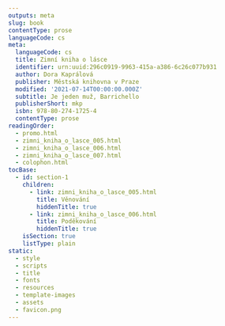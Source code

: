```yaml
---
outputs: meta
slug: book
contentType: prose
languageCode: cs
meta:
  languageCode: cs
  title: Zimní kniha o lásce
  identifier: urn:uuid:296c0919-9963-415a-a386-6c26c077b931
  author: Dora Kaprálová
  publisher: Městská knihovna v Praze
  modified: '2021-07-14T00:00:00.000Z'
  subtitle: Je jeden muž, Barrichello
  publisherShort: mkp
  isbn: 978-80-274-1725-4
  contentType: prose
readingOrder:
  - promo.html
  - zimni_kniha_o_lasce_005.html
  - zimni_kniha_o_lasce_006.html
  - zimni_kniha_o_lasce_007.html
  - colophon.html
tocBase:
  - id: section-1
    children:
      - link: zimni_kniha_o_lasce_005.html
        title: Věnování
        hiddenTitle: true
      - link: zimni_kniha_o_lasce_006.html
        title: Poděkování
        hiddenTitle: true
    isSection: true
    listType: plain
static:
  - style
  - scripts
  - title
  - fonts
  - resources
  - template-images
  - assets
  - favicon.png
---
```

